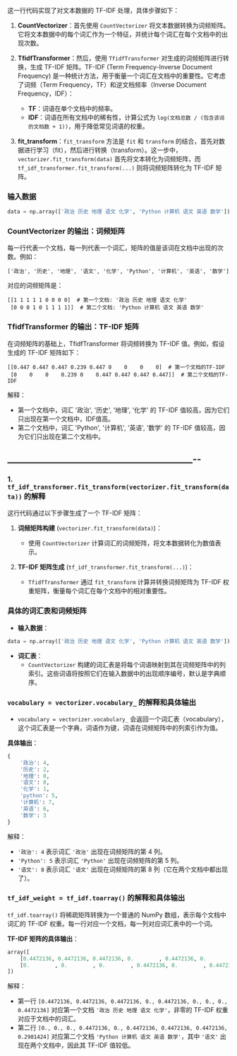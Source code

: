 这一行代码实现了对文本数据的 TF-IDF 处理，具体步骤如下：

1. **CountVectorizer**：首先使用 `CountVectorizer` 将文本数据转换为词频矩阵。它将文本数据中的每个词汇作为一个特征，并统计每个词汇在每个文档中的出现次数。

2. **TfidfTransformer**：然后，使用 `TfidfTransformer` 对生成的词频矩阵进行转换，生成 TF-IDF 矩阵。TF-IDF (Term Frequency-Inverse Document Frequency) 是一种统计方法，用于衡量一个词汇在文档中的重要性。它考虑了词频（Term Frequency，TF）和逆文档频率（Inverse Document Frequency，IDF）：
   - **TF**：词语在单个文档中的频率。
   - **IDF**：词语在所有文档中的稀有性，计算公式为 `log(文档总数 / (包含该词的文档数 + 1))`，用于降低常见词语的权重。

3. **fit_transform**：`fit_transform` 方法是 `fit` 和 `transform` 的结合，首先对数据进行学习（fit），然后进行转换（transform）。这一步中，`vectorizer.fit_transform(data)` 首先将文本转化为词频矩阵，而 `tf_idf_transformer.fit_transform(...)` 则将词频矩阵转化为 TF-IDF 矩阵。

### 输入数据

```python
data = np.array(['政治 历史 地理 语文 化学', 'Python 计算机 语文 英语 数学'])
```

### CountVectorizer 的输出：词频矩阵

每一行代表一个文档，每一列代表一个词汇，矩阵的值是该词在文档中出现的次数。例如：

```
['政治', '历史', '地理', '语文', '化学', 'Python', '计算机', '英语', '数学']
```

对应的词频矩阵是：

```
[[1 1 1 1 1 0 0 0 0]  # 第一个文档: '政治 历史 地理 语文 化学'
 [0 0 0 1 0 1 1 1 1]]  # 第二个文档: 'Python 计算机 语文 英语 数学'
```

### TfidfTransformer 的输出：TF-IDF 矩阵

在词频矩阵的基础上，TfidfTransformer 将词频转换为 TF-IDF 值。例如，假设生成的 TF-IDF 矩阵如下：

```
[[0.447 0.447 0.447 0.239 0.447 0    0    0    0]  # 第一个文档的TF-IDF
 [0    0    0    0.239 0    0.447 0.447 0.447 0.447]]  # 第二个文档的TF-IDF
```

解释：

- 第一个文档中，词汇 '政治', '历史', '地理', '化学' 的 TF-IDF 值较高，因为它们只出现在第一个文档中，IDF值高。
- 第二个文档中，词汇 'Python', '计算机', '英语', '数学' 的 TF-IDF 值较高，因为它们只出现在第二个文档中。




## __________________________________________--









### 1. **`tf_idf_transformer.fit_transform(vectorizer.fit_transform(data))`** 的解释

这行代码通过以下步骤生成了一个 TF-IDF 矩阵：

1. **词频矩阵构建** (`vectorizer.fit_transform(data)`)：
   - 使用 `CountVectorizer` 计算词汇的词频矩阵，将文本数据转化为数值表示。

2. **TF-IDF 矩阵生成** (`tf_idf_transformer.fit_transform(...)`)：
   - `TfidfTransformer` 通过 `fit_transform` 计算并转换词频矩阵为 TF-IDF 权重矩阵，衡量每个词汇在每个文档中的相对重要性。

### 具体的词汇表和词频矩阵

- **输入数据**：

```python
data = np.array(['政治 历史 地理 语文 化学', 'Python 计算机 语文 英语 数学'])
```

- **词汇表**：
  - `CountVectorizer` 构建的词汇表是将每个词语映射到其在词频矩阵中的列索引。这些词语将按照它们在输入数据中的出现顺序编号，默认是字典顺序。

### `vocabulary = vectorizer.vocabulary_` 的解释和具体输出

- `vocabulary = vectorizer.vocabulary_` 会返回一个词汇表（vocabulary），这个词汇表是一个字典，词语作为键，词语在词频矩阵中的列索引作为值。

**具体输出**：

```python
{
    '政治': 4,
    '历史': 2,
    '地理': 0,
    '语文': 8,
    '化学': 1,
    'python': 5,
    '计算机': 7,
    '英语': 6,
    '数学': 3
}
```

解释：

- `'政治': 4` 表示词汇 `'政治'` 出现在词频矩阵的第 4 列。
- `'Python': 5` 表示词汇 `'Python'` 出现在词频矩阵的第 5 列。
- `'语文': 8` 表示词汇 `'语文'` 出现在词频矩阵的第 8 列（它在两个文档中都出现了）。

### `tf_idf_weight = tf_idf.toarray()` 的解释和具体输出

`tf_idf.toarray()` 将稀疏矩阵转换为一个普通的 NumPy 数组，表示每个文档中词汇的 TF-IDF 权重。每一行对应一个文档，每一列对应词汇表中的一个词。

**TF-IDF 矩阵的具体输出**：

```python
array([
    [0.4472136, 0.4472136, 0.4472136, 0.        , 0.4472136, 0.        , 0.        , 0.        , 0.4472136],
    [0.        , 0.        , 0.        , 0.4472136, 0.        , 0.4472136, 0.4472136, 0.4472136, 0.2981424]
])
```

解释：

- 第一行 `[0.4472136, 0.4472136, 0.4472136, 0., 0.4472136, 0., 0., 0., 0.4472136]` 对应第一个文档 `'政治 历史 地理 语文 化学'`，非零的 TF-IDF 权重对应于文档中的词汇。
- 第二行 `[0., 0., 0., 0.4472136, 0., 0.4472136, 0.4472136, 0.4472136, 0.2981424]` 对应第二个文档 `'Python 计算机 语文 英语 数学'`，其中 `'语文'` 出现在两个文档中，因此其 TF-IDF 值较低。
